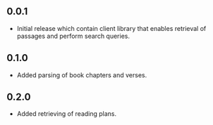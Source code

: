## 0.0.1

- Initial release which contain client library that enables retrieval of passages and perform search queries.


## 0.1.0

- Added parsing of book chapters and verses.


## 0.2.0

- Added retrieving of reading plans.
